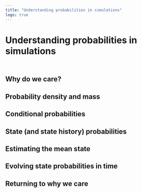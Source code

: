 ```yaml
---
title: "Understanding probabilities in simulations"
logo: true
---
```


# Understanding probabilities in simulations
<div style="height:0.75em;"></div>

## Why do we care?

## Probability density and mass

## Conditional probabilities

## State (and state history) probabilities

## Estimating the mean state

## Evolving state probabilities in time

## Returning to why we care
